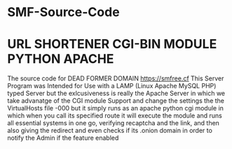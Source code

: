 # SMF-Source-Code
# URL SHORTENER CGI-BIN MODULE PYTHON APACHE
The source code for DEAD FORMER DOMAIN https://smfree.cf
This Server Program was Intended for Use with a LAMP (Linux Apache MySQL PHP) typed Server but the exlcusiveness is really the Apache Server in which we take advanatge of the CGI module Support and change the settings the the VirtualHosts file  -000 but it simply runs as an apache python cgi module in which when you call its specified route it will execute the module and runs all essential systems in one go, verifying recaptcha and the link, and then also giving the redirect and even checks if its .onion domain in order to notify the Admin if  the feature enabled
